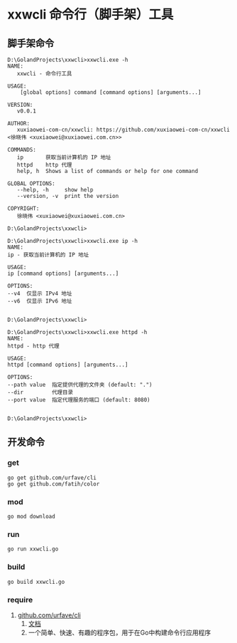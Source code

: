 # xxwcli 命令行（脚手架）工具

## 脚手架命令

```shell
D:\GolandProjects\xxwcli>xxwcli.exe -h
NAME:
   xxwcli - 命令行工具

USAGE:
    [global options] command [command options] [arguments...]

VERSION:
   v0.0.1

AUTHOR:
   xuxiaowei-com-cn/xxwcli: https://github.com/xuxiaowei-com-cn/xxwcli <徐晓伟 <xuxiaowei@xuxiaowei.com.cn>>

COMMANDS:
   ip       获取当前计算机的 IP 地址
   httpd    http 代理
   help, h  Shows a list of commands or help for one command

GLOBAL OPTIONS:
   --help, -h     show help
   --version, -v  print the version

COPYRIGHT:
   徐晓伟 <xuxiaowei@xuxiaowei.com.cn>

D:\GolandProjects\xxwcli>
```

```shell
D:\GolandProjects\xxwcli>xxwcli.exe ip -h
NAME:
ip - 获取当前计算机的 IP 地址

USAGE:
ip [command options] [arguments...]

OPTIONS:
--v4  仅显示 IPv4 地址
--v6  仅显示 IPv6 地址


D:\GolandProjects\xxwcli>
```

```shell
D:\GolandProjects\xxwcli>xxwcli.exe httpd -h
NAME:
httpd - http 代理

USAGE:
httpd [command options] [arguments...]

OPTIONS:
--path value  指定提供代理的文件夹 (default: ".")
--dir         代理目录
--port value  指定代理服务的端口 (default: 8080)


D:\GolandProjects\xxwcli>
```

## 开发命令

### get

```shell
go get github.com/urfave/cli
go get github.com/fatih/color
```

### mod

```shell
go mod download
```

### run

```shell
go run xxwcli.go
```

### build

```shell
go build xxwcli.go
```

### require

1. [github.com/urfave/cli](https://github.com/urfave/cli)
    1. [文档](https://cli.urfave.org)
    2. 一个简单、快速、有趣的程序包，用于在Go中构建命令行应用程序
